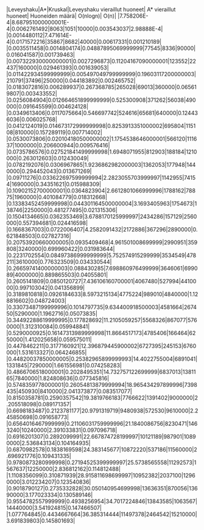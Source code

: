 ﻿|Leveyshaku|A*|Kruskal|Leveyshaku vieraillut huoneet| A* vieraillut huoneet| Huoneiden määrä| O(nlogn)| O(n)|
|7.758206E-4|8.687951000000001E-4|0.0062761492|8063|1051|10000|0.003543037|2.98888E-4|
|0.0014480112|7.471614E-4|0.0171572216|35867|8682|40000|0.00617331|0.001210189|
|0.0035511458|0.0014804174|0.04887895069999999|77545|8336|90000|0.016041587|0.001739463|
|0.007322930000000001|0.0027296873|0.11204167090000001|123552|22437|160000|0.029461393|0.001639053|
|0.011422934599999999|0.005497049799999999|0.19603117200000003|210791|37496|250000|0.044183892|0.002465752|
|0.0183072816|0.006289937|0.267368785|265028|69013|360000|0.065619807|0.003433552|
|0.0256084904|0.012664651899999999|0.525300908|371262|56038|490000|0.091645599|0.004624128|
|0.0349613406|0.0117075664|0.546697742|524616|65681|640000|0.124436036|0.006025768|
|0.0412124019|0.014673172999999998|0.8253913351000002|695804|115108|810000|0.157289119|0.007714002|
|0.0530073806|0.020104180500000002|1.1754538646000001|566120|111637|1000000|0.206600944|0.009576416|
|0.0735786576|0.027521841499999998|1.6948071955|812903|188184|1210000|0.263012603|0.012430049|
|0.0782192076|0.0306967865|1.9236862982000003|1362053|177948|1440000|0.294452043|0.013671269|
|0.09711276|0.033622697599999994|2.2823055703999997|1142955|74154|1690000|0.34351621|0.015988309|
|0.10902152700000001|0.0364823904|2.6612801066999996|1788162|78875|1960000|0.401084779|0.018312668|
|0.13383452459999998|0.044301164500000004|3.1693405963|1754673|138746|2250000|0.481277495|0.021315306|
|0.1504134665|0.0362353469|3.6788170125999997|2434286|157129|2560000|0.557394681|0.024416598|
|0.1668367003|0.0722006407|4.2582091432|2172886|367296|2890000|0.621848503|0.027827316|
|0.20753920660000005|0.0935409468|4.961501008699999|2990951|359808|3240000|0.699960422|0.031983644|
|0.2231702554|0.08497386999999999|5.752574915299999|3534549|478211|3610000|0.776323509|0.034330544|
|0.26659741400000003|0.088430285|7.698860976499999|3646061|699089|4000000|0.889865503|0.04055801|
|0.2605141809|0.0850120727|7.436106160700001|4067480|527994|4410000|0.997103042|0.041356899|
|0.3189810818|0.0926184633|8.5973215134|4775224|989010|4840000|1.128816602|0.048724003|
|0.33073487199999996|0.1014797735|9.634400918500003|4581664|267450|5290000|1.1962716|0.05073835|
|0.34492288619999995|0.177828692|11.2105059257|5568326|867077|5760000|1.312310084|0.059948841|
|0.5290000925|0.16147313989999998|11.8664517173|4785406|166464|6250000|1.412025658|0.059575011|
|0.4478462211|0.3177160921|12.396879445900002|6727395|245153|6760000|1.531613327|0.064246855|
|0.44820037850000005|0.25382965899999993|14.4022755004|6891041|1331845|7290000|1.661556981|0.074258283|
|0.4866706518000001|0.2028495351|14.732757122699999|6837013|1381165|7840000|1.824808636|0.077345816|
|0.5748359778000001|0.26054813879999994|18.965434297899996|7398435|450930|8410000|2.041373877|0.083517077|
|0.8150358781|0.2590357542|19.3819766183|7766622|1391402|9000000|2.205518098|0.089171357|
|0.6698183487|0.2123781177|20.9791319719|9480938|572530|9610000|2.245850698|0.091658773|
|0.6564016467999999|0.21106031759999996|21.1840086756|8230471|1463240|10240000|2.391033831|0.097096718|
|0.6916201307|0.2892099991|22.667874728199997|10121189|987901|10890000|2.536843134|0.104164935|
|0.6870982578|0.1838169598|24.383145677|10872220|537186|11560000|2.696921776|0.109431335|
|0.9780873280999998|0.27194525399999997|25.5738565558|11292573|1567637|12250000|2.836812162|0.114812488|
|1.1108356099|0.310871939|28.915811698699997|10952382|2037100|12960000|3.012234207|0.123540836|
|0.9018790127|0.2735332828|30.050140954699998|13636351|870056|13690000|3.177023334|0.130589146|
|0.9554782557999999|0.4938256954|34.7017224846|13843585|1063567|14440000|3.541924815|0.147466507|
|1.077764845|0.4434667664|36.385314444|11497378|2464542|15210000|3.691839803|0.145801693|
